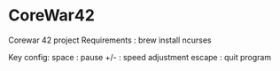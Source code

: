 # CoreWar42
Corewar 42 project
Requirements : 
	brew install ncurses

Key config:
space	: pause
+/-		: speed adjustment
escape	: quit program